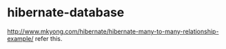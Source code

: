 # hibernate-database

http://www.mkyong.com/hibernate/hibernate-many-to-many-relationship-example/
refer this.
